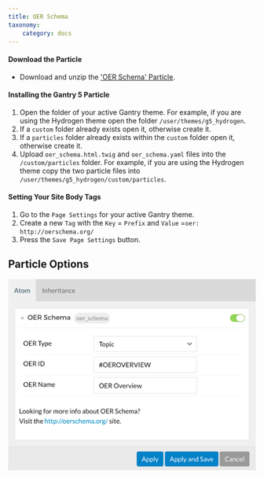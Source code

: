 ```yaml
---
title: OER Schema
taxonomy:
    category: docs
---
```


#### Download the Particle
* Download and unzip the ['OER Schema' Particle](https://github.com/hibbitts-design/grav-gantry5-particle-oer-schema/archive/master.zip).

#### Installing the Gantry 5 Particle

1. Open the folder of your active Gantry theme. For example, if you are using the Hydrogen theme open the folder `/user/themes/g5_hydrogen`.
2. If a `custom` folder already exists open it, otherwise create it.
3. If a `particles` folder already exists within the `custom` folder open it, otherwise create it.
4. Upload `oer_schema.html.twig` and `oer_schema.yaml` files into the `/custom/particles` folder. For example, if you are using the Hydrogen theme copy the two particle files into `/user/themes/g5_hydrogen/custom/particles`.

#### Setting Your Site Body Tags

1. Go to the `Page Settings` for your active Gantry theme.
2. Create a new `Tag` with the `Key` = `Prefix` and `Value` =`oer: http://oerschema.org/`
3. Press the `Save Page Settings` button.

## Particle Options
!['OER Schema' options](https://github.com/paulhibbitts/github-repo-images/blob/master/oer-schema-options.png?raw=true)

